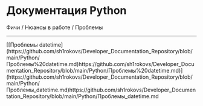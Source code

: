 # Документация Python
Фичи / Нюансы в работе / Проблемы
<hr>
[[Проблемы datetime](https://github.com/sh1rokovs/Developer_Documentation_Repository/blob/main/Python/Проблемы%20datetime.md)https://github.com/sh1rokovs/Developer_Documentation_Repository/blob/main/Python/Проблемы%20datetime.md)](https://github.com/sh1rokovs/Developer_Documentation_Repository/blob/main/Python/Проблемы_datetime.md)https://github.com/sh1rokovs/Developer_Documentation_Repository/blob/main/Python/Проблемы_datetime.md
